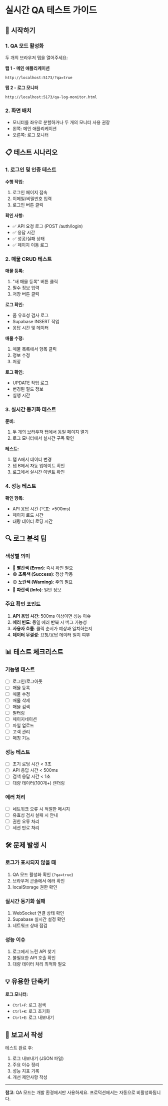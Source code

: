 # 실시간 QA 테스트 가이드

## 🚀 시작하기

### 1. QA 모드 활성화
두 개의 브라우저 탭을 열어주세요:

**탭 1 - 메인 애플리케이션**
```
http://localhost:5173/?qa=true
```

**탭 2 - 로그 모니터**
```
http://localhost:5173/qa-log-monitor.html
```

### 2. 화면 배치
- 모니터를 좌우로 분할하거나 두 개의 모니터 사용 권장
- 왼쪽: 메인 애플리케이션
- 오른쪽: 로그 모니터

## 📋 테스트 시나리오

### 1. 로그인 및 인증 테스트
**수행 작업:**
1. 로그인 페이지 접속
2. 이메일/비밀번호 입력
3. 로그인 버튼 클릭

**확인 사항:**
- ✅ API 요청 로그 (POST /auth/login)
- ✅ 응답 시간
- ✅ 성공/실패 상태
- ✅ 페이지 이동 로그

### 2. 매물 CRUD 테스트
**매물 등록:**
1. "새 매물 등록" 버튼 클릭
2. 필수 정보 입력
3. 저장 버튼 클릭

**로그 확인:**
- 폼 유효성 검사 로그
- Supabase INSERT 작업
- 응답 시간 및 데이터

**매물 수정:**
1. 매물 목록에서 항목 클릭
2. 정보 수정
3. 저장

**로그 확인:**
- UPDATE 작업 로그
- 변경된 필드 정보
- 실행 시간

### 3. 실시간 동기화 테스트
**준비:**
1. 두 개의 브라우저 탭에서 동일 페이지 열기
2. 로그 모니터에서 실시간 구독 확인

**테스트:**
1. 탭 A에서 데이터 변경
2. 탭 B에서 자동 업데이트 확인
3. 로그에서 실시간 이벤트 확인

### 4. 성능 테스트
**확인 항목:**
- API 응답 시간 (목표: <500ms)
- 페이지 로드 시간
- 대량 데이터 로딩 시간

## 🔍 로그 분석 팁

### 색상별 의미
- 🔴 **빨간색 (Error)**: 즉시 확인 필요
- 🟢 **초록색 (Success)**: 정상 작동
- 🟡 **노란색 (Warning)**: 주의 필요
- 🔵 **파란색 (Info)**: 일반 정보

### 주요 확인 포인트
1. **API 응답 시간**: 500ms 이상이면 성능 이슈
2. **에러 빈도**: 동일 에러 반복 시 버그 가능성
3. **사용자 흐름**: 클릭 순서가 예상과 일치하는지
4. **데이터 무결성**: 요청/응답 데이터 일치 여부

## 📊 테스트 체크리스트

### 기능별 테스트
- [ ] 로그인/로그아웃
- [ ] 매물 등록
- [ ] 매물 수정
- [ ] 매물 삭제
- [ ] 매물 검색
- [ ] 필터링
- [ ] 페이지네이션
- [ ] 파일 업로드
- [ ] 고객 관리
- [ ] 매칭 기능

### 성능 테스트
- [ ] 초기 로딩 시간 < 3초
- [ ] API 응답 시간 < 500ms
- [ ] 검색 응답 시간 < 1초
- [ ] 대량 데이터(100개+) 렌더링

### 에러 처리
- [ ] 네트워크 오류 시 적절한 메시지
- [ ] 유효성 검사 실패 시 안내
- [ ] 권한 오류 처리
- [ ] 세션 만료 처리

## 🛠️ 문제 발생 시

### 로그가 표시되지 않을 때
1. QA 모드 활성화 확인 (`?qa=true`)
2. 브라우저 콘솔에서 에러 확인
3. localStorage 권한 확인

### 실시간 동기화 실패
1. WebSocket 연결 상태 확인
2. Supabase 실시간 설정 확인
3. 네트워크 상태 점검

### 성능 이슈
1. 로그에서 느린 API 찾기
2. 불필요한 API 호출 확인
3. 대량 데이터 처리 최적화 필요

## 💡 유용한 단축키

**로그 모니터:**
- `Ctrl+F`: 로그 검색
- `Ctrl+K`: 로그 초기화
- `Ctrl+E`: 로그 내보내기

## 📝 보고서 작성

테스트 완료 후:
1. 로그 내보내기 (JSON 파일)
2. 주요 이슈 정리
3. 성능 지표 기록
4. 개선 제안사항 작성

---

**참고**: QA 모드는 개발 환경에서만 사용하세요. 프로덕션에서는 자동으로 비활성화됩니다.